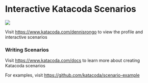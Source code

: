 # Interactive Katacoda Scenarios

[![](http://shields.katacoda.com/katacoda/dennisrongo/count.svg)](https://www.katacoda.com/dennisrongo "Get your profile on Katacoda.com")

Visit https://www.katacoda.com/dennisrongo to view the profile and interactive scenarios

### Writing Scenarios
Visit https://www.katacoda.com/docs to learn more about creating Katacoda scenarios

For examples, visit https://github.com/katacoda/scenario-example
